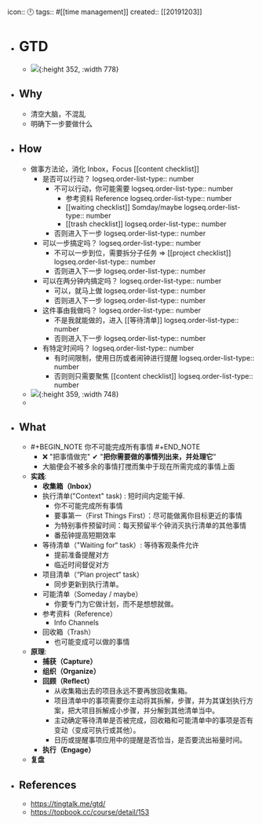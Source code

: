 icon:: 🕛
tags:: #[[time management]]
created:: [[20191203]]

- # GTD
  - ![](https://raw.githack.com/bGZo/assets/dev/2024/topbook-gtd-fs8.png){:height 352, :width 778}
- ## Why
  - 清空大脑，不混乱
  - 明确下一步要做什么
- ## How
  - 做事方法论，消化 Inbox，Focus [[content checklist]]
    - 是否可以行动？
      logseq.order-list-type:: number
      - 不可以行动，你可能需要
        logseq.order-list-type:: number
        - 参考资料 Reference
          logseq.order-list-type:: number
        - [[waiting checklist]] Somday/maybe
          logseq.order-list-type:: number
        - [[trash checklist]]
          logseq.order-list-type:: number
      - 否则进入下一步
        logseq.order-list-type:: number
    - 可以一步搞定吗？
      logseq.order-list-type:: number
      - 不可以一步到位，需要拆分子任务 => [[project checklist]]
        logseq.order-list-type:: number
      - 否则进入下一步
        logseq.order-list-type:: number
    - 可以在两分钟内搞定吗？
      logseq.order-list-type:: number
      - 可以，就马上做
        logseq.order-list-type:: number
      - 否则进入下一步
        logseq.order-list-type:: number
    - 这件事由我做吗？
      logseq.order-list-type:: number
      - 不是我就能做的，进入 [[等待清单]]
        logseq.order-list-type:: number
      - 否则进入下一步
        logseq.order-list-type:: number
    - 有特定时间吗？
      logseq.order-list-type:: number
      - 有时间限制，使用日历或者闹钟进行提醒
        logseq.order-list-type:: number
      - 否则则只需要聚焦 [[content checklist]]
        logseq.order-list-type:: number
  - ![](https://raw.githack.com/bGZo/assets/dev/2024/gtd-thing-time-manage.png){:height 359, :width 748}
  -
- ## What
  - #+BEGIN_NOTE
    你不可能完成所有事情
    #+END_NOTE
    - ❌ "把事情做完"
      ✔ "**把你需要做的事情列出来，并处理它**"
    - 大脑便会不被多余的事情打搅而集中于现在所需完成的事情上面
  - **实践**:
    - **收集箱（Inbox）**
    - 执行清单("Context" task) : 短时间内定能干掉.
      - 你不可能完成所有事情
      - 要事第一（First Things First）：尽可能做离你目标更近的事情
      - 为特别事件预留时间：每天预留半个钟消灭执行清单的其他事情
      - 番茄钟提高短期效率
    - 等待清单（"Waiting for“ task）: 等待客观条件允许
      - 提前准备提醒对方
      - 临近时间督促对方
    - 项目清单（“Plan project“ task）
      - 同步更新到执行清单。
    - 可能清单（Someday / maybe）
      - 你要专门为它做计划，而不是想想就做。
    - 参考资料（Reference）
      - Info Channels
    - 回收箱（Trash）
      - 也可能变成可以做的事情
  - **原理**:
    - **捕获（Capture）**
    - **组织（Organize）**
    - **回顾（Reflect）**
      - 从收集箱出去的项目永远不要再放回收集箱。
      - 项目清单中的事项需要你主动将其拆解，步骤，并为其谋划执行方案，把大项目拆解成小步骤，并分解到其他清单当中。
      - 主动确定等待清单是否被完成，回收箱和可能清单中的事项是否有变动（变成可执行或其他）。
      - 日历或提醒事项应用中的提醒是否恰当，是否要流出裕量时间。
    - **执行（Engage）**
  - **复盘**
- ## References
  - https://tingtalk.me/gtd/
  - https://topbook.cc/course/detail/153